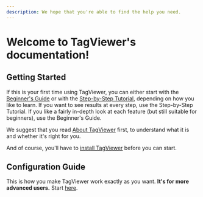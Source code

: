 ```yaml
---
description: We hope that you're able to find the help you need.
---
```


# Welcome to TagViewer's documentation!

## Getting Started

If this is your first time using TagViewer, you can either start with the [Beginner's Guide](beginners-guide/) or with the [Step-by-Step Tutorial](step-by-step-tutorial/), depending on how you like to learn. If you want to see results at every step, use the Step-by-Step Tutorial. If you like a fairly in-depth look at each feature \(but still suitable for beginners\), use the Beginner's Guide.

We suggest that you read [About TagViewer](about-tagviewer.md) first, to understand what it is and whether it's right for you.

And of course, you'll have to [install TagViewer](installation.md) before you can start.

## Configuration Guide

This is how you make TagViewer work exactly as you want. **It's for more advanced users.** Start [here](configuration-guide/).

